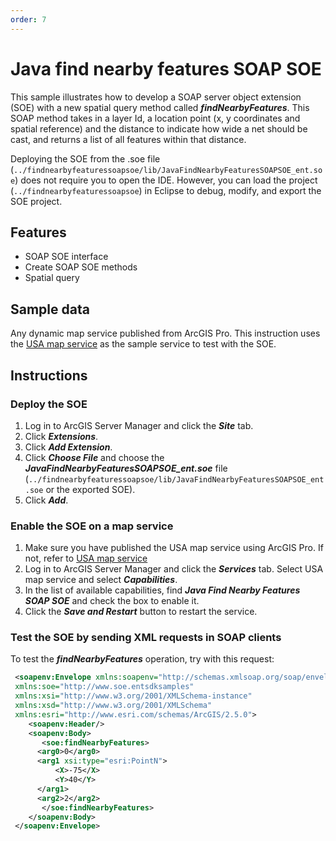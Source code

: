 ```yaml
---
order: 7
---
```


# Java find nearby features SOAP SOE
This sample illustrates how to develop a SOAP server object extension (SOE) with a new spatial query method called ***findNearbyFeatures***. This SOAP method takes in a layer Id, a location point (x, y coordinates and spatial reference) and the distance to indicate how wide a net should be cast, and returns a list of all features within that distance.

Deploying the SOE from the .soe file (`../findnearbyfeaturessoapsoe/lib/JavaFindNearbyFeaturesSOAPSOE_ent.soe`) does not require you to open the IDE. However, you can load the project (`../findnearbyfeaturessoapsoe`) in Eclipse to debug, modify, and export the SOE project.

## Features
  * SOAP SOE interface
  * Create SOAP SOE methods
  * Spatial query

## Sample data
  Any dynamic map service published from ArcGIS Pro. This instruction uses the [USA map service](../../../ReadMe.md#1-usa-service) as the sample service to test with the SOE.

## Instructions

### Deploy the SOE

1. Log in to ArcGIS Server Manager and click the ***Site*** tab.
2. Click ***Extensions***.
3. Click ***Add Extension***.
4. Click ***Choose File*** and choose the ***JavaFindNearbyFeaturesSOAPSOE_ent.soe*** file (`../findnearbyfeaturessoapsoe/lib/JavaFindNearbyFeaturesSOAPSOE_ent.soe` or the exported SOE).
5. Click ***Add***.

### Enable the SOE on a map service

1. Make sure you have published the USA map service using ArcGIS Pro. If not, refer to [USA map service](../../../ReadMe.md#1-usa-service)
2. Log in to ArcGIS Server Manager and click the ***Services*** tab. Select USA map service and select ***Capabilities***.
3. In the list of available capabilities, find ***Java Find Nearby Features SOAP SOE*** and check the box to enable it.
4. Click the ***Save and Restart*** button to restart the service.

### Test the SOE by sending XML requests in SOAP clients
To test the ***findNearbyFeatures*** operation, try with this request:

   ``` xml
	<soapenv:Envelope xmlns:soapenv="http://schemas.xmlsoap.org/soap/envelope/" 
	xmlns:soe="http://www.soe.entsdksamples" 
	xmlns:xsi="http://www.w3.org/2001/XMLSchema-instance" 
	xmlns:xsd="http://www.w3.org/2001/XMLSchema" 
	xmlns:esri="http://www.esri.com/schemas/ArcGIS/2.5.0">
	   <soapenv:Header/>
	   <soapenv:Body>
	      <soe:findNearbyFeatures>
		 <arg0>0</arg0>
		 <arg1 xsi:type="esri:PointN">
			 <X>-75</X>
			 <Y>40</Y>
		 </arg1>
		 <arg2>2</arg2>
	      </soe:findNearbyFeatures>
	   </soapenv:Body>
	</soapenv:Envelope>
   ```
